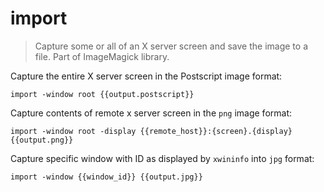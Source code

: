 import
======

> Capture some or all of an X server screen and save the image to a file.
> Part of ImageMagick library.

Capture the entire X server screen in the Postscript image format:

    import -window root {{output.postscript}}

Capture contents of remote x server screen in the `png` image format:

    import -window root -display {{remote_host}}:{screen}.{display} {{output.png}}

Capture specific window with ID as displayed by `xwininfo` into `jpg` format:

    import -window {{window_id}} {{output.jpg}}
